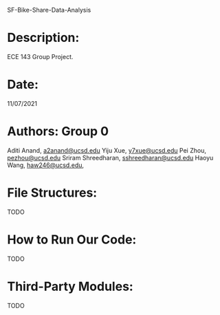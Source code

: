 SF-Bike-Share-Data-Analysis

# Description:
  ECE 143 Group Project.
# Date:
  11/07/2021
# Authors: Group 0
  Aditi Anand,          a2anand@ucsd.edu
  Yiju Xue,             y7xue@ucsd.edu
  Pei Zhou,             pezhou@ucsd.edu
  Sriram Shreedharan,   sshreedharan@ucsd.edu
  Haoyu Wang,           haw246@ucsd.edu,

# File Structures:
  TODO

# How to Run Our Code:
  TODO

# Third-Party Modules:
  TODO
